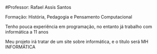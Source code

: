 #Professor: Rafael Assis Santos

Formação: História, Pedagogia e Pensamento Computacional

Tenho pouca experiência em programação, no entanto já trabalho com informática a 11 anos

Meu projeto irá tratar de um site sobre informática, e o titulo será  MH INFORMÁTICA
